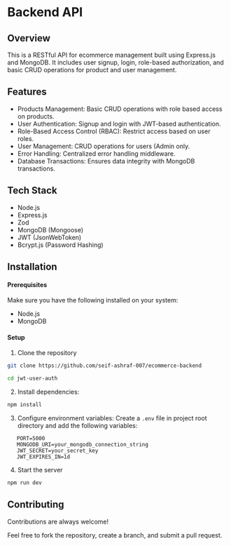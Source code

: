 ﻿# Backend API

## Overview

This is a RESTful API for ecommerce management built using Express.js and MongoDB. It includes user signup, login, role-based authorization, and basic CRUD operations for product and user management.

## Features

- Products Management: Basic CRUD operations with role based access on products.
- User Authentication: Signup and login with JWT-based authentication.
- Role-Based Access Control (RBAC): Restrict access based on user roles.
- User Management: CRUD operations for users (Admin only.
- Error Handling: Centralized error handling middleware.
- Database Transactions: Ensures data integrity with MongoDB transactions.

## Tech Stack

- Node.js
- Express.js
- Zod
- MongoDB (Mongoose)
- JWT (JsonWebToken)
- Bcrypt.js (Password Hashing)

## Installation

#### Prerequisites

Make sure you have the following installed on your system:

- Node.js
- MongoDB

#### Setup

1. Clone the repository

```bash
git clone https://github.com/seif-ashraf-007/ecommerce-backend

cd jwt-user-auth
```

2. Install dependencies:

```bash
npm install
```

3. Configure environment variables: Create a `.env` file in project root directory and add the following variables:

```env
   PORT=5000
   MONGODB_URI=your_mongodb_connection_string
   JWT_SECRET=your_secret_key
   JWT_EXPIRES_IN=1d
```

4. Start the server

```bash
npm run dev
```

## Contributing

Contributions are always welcome!

Feel free to fork the repository, create a branch, and submit a pull request.
